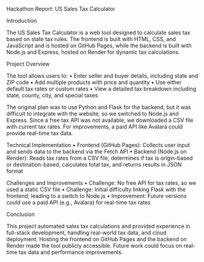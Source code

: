 Hackathon Report: US Sales Tax Calculator

Introduction

The US Sales Tax Calculator is a web tool designed to calculate sales tax based on state tax rules. The frontend is built with HTML, CSS, and JavaScript and is hosted on GitHub Pages, while the backend is built with Node.js and Express, hosted on Render for dynamic tax calculations.

Project Overview

The tool allows users to:
	•	Enter seller and buyer details, including state and ZIP code
	•	Add multiple products with price and quantity
	•	Use either default tax rates or custom rates
	•	View a detailed tax breakdown including state, county, city, and special taxes

The original plan was to use Python and Flask for the backend, but it was difficult to integrate with the website, so we switched to Node.js and Express. Since a free tax API was not available, we downloaded a CSV file with current tax rates. For improvements, a paid API like Avalara could provide real-time tax data.

Technical Implementation
	•	Frontend (GitHub Pages): Collects user input and sends data to the backend via the Fetch API
	•	Backend (Node.js on Render): Reads tax rates from a CSV file, determines if tax is origin-based or destination-based, calculates total tax, and returns results in JSON format

Challenges and Improvements
	•	Challenge: No free API for tax rates, so we used a static CSV file
	•	Challenge: Initial difficulty linking Flask with the frontend, leading to a switch to Node.js
	•	Improvement: Future versions could use a paid API (e.g., Avalara) for real-time tax rates

Conclusion

This project automated sales tax calculations and provided experience in full-stack development, handling real-world tax data, and cloud deployment. Hosting the frontend on GitHub Pages and the backend on Render made the tool publicly accessible. Future work could focus on real-time tax data and performance improvements.

